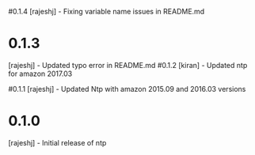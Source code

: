 #0.1.4
[rajeshj] - Fixing variable name issues in README.md
# 0.1.3
[rajeshj] - Updated typo error in README.md
#0.1.2
[kiran] - Updated ntp for amazon 2017.03

#0.1.1
[rajeshj] - Updated Ntp with amazon 2015.09 and 2016.03 versions

# 0.1.0

[rajeshj] - Initial release of ntp
